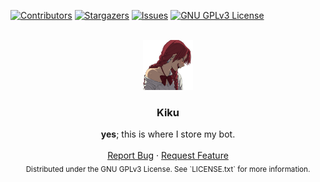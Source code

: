<div id="top"></div>

[![Contributors][contributors-shield]][contributors-url]
[![Stargazers][stars-shield]][stars-url]
[![Issues][issues-shield]][issues-url]
[![GNU GPLv3 License][license-shield]][license-url]


<!-- PROJECT LOGO -->
<br />
<div align="center">
  <a href="https://github.com/etwodev/Kiku">
    <img src="images/logo.png" alt="Logo" width="80" height="80">
  </a>

  <h3 align="center">Kiku</h3>

  <p align="center">
    <b>yes</b>; this is where I store my bot.
    <br />
    <br />
    <a href="https://github.com/etwodev/Kiku/issues">Report Bug</a>
    ·
    <a href="https://github.com/etwodev/Kiku/issues">Request Feature</a>
    <br />
    <sub>Distributed under the GNU GPLv3 License. See `LICENSE.txt` for more information.</sub>
  </p>
</div>

[contributors-shield]: https://img.shields.io/github/contributors/etwodev/Kiku.svg?style=for-the-badge
[contributors-url]: https://github.com/etwodev/Kiku/graphs/contributors
[stars-shield]: https://img.shields.io/github/stars/etwodev/Kiku.svg?style=for-the-badge
[stars-url]: https://github.com/etwodev/Kiku/stargazers
[issues-shield]: https://img.shields.io/github/issues/etwodev/Kiku.svg?style=for-the-badge
[issues-url]: https://github.com/etwodev/Kiku/issues
[license-shield]: https://img.shields.io/github/license/etwodev/Kiku.svg?style=for-the-badge
[license-url]: https://github.com/etwodev/Kiku/blob/master/LICENSE.txt
[product-screenshot]: display/screenshot.png
